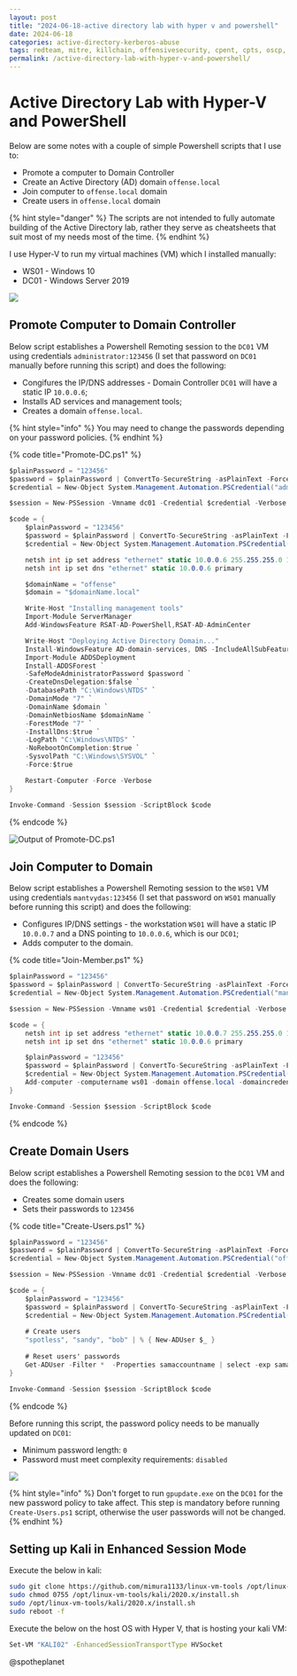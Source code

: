 ```yaml
---
layout: post
title: "2024-06-18-active directory lab with hyper v and powershell"
date: 2024-06-18
categories: active-directory-kerberos-abuse
tags: redteam, mitre, killchain, offensivesecurity, cpent, cpts, oscp, exploit
permalink: /active-directory-lab-with-hyper-v-and-powershell/
---
```


# Active Directory Lab with Hyper-V and PowerShell

Below are some notes with a couple of simple Powershell scripts that I use to:

* Promote a computer to Domain Controller
* Create an Active Directory (AD) domain `offense.local`
* Join computer to `offense.local` domain
* Create users in `offense.local` domain

{% hint style="danger" %}
The scripts are not intended to fully automate building of the Active Directory lab, rather they serve as cheatsheets that suit most of my needs most of the time.
{% endhint %}

I use Hyper-V to run my virtual machines (VM) which I installed manually:

* WS01 - Windows 10
* DC01 - Windows Server 2019

![](<../../.gitbook/assets/image (749).png>)

## Promote Computer to Domain Controller

Below script establishes a Powershell Remoting session to the `DC01` VM using credentials `administrator:123456` (I set that password on `DC01` manually before running this script) and does the following:

* Congifures the IP/DNS addresses - Domain Controller `DC01` will have a static IP `10.0.0.6`;
* Installs AD services and management tools;
* Creates a domain `offense.local`.

{% hint style="info" %}
You may need to change the passwords depending on your password policies.
{% endhint %}

{% code title="Promote-DC.ps1" %}
```csharp
$plainPassword = "123456"
$password = $plainPassword | ConvertTo-SecureString -asPlainText -Force
$credential = New-Object System.Management.Automation.PSCredential("administrator", $password)

$session = New-PSSession -Vmname dc01 -Credential $credential -Verbose

$code = {
    $plainPassword = "123456"
    $password = $plainPassword | ConvertTo-SecureString -asPlainText -Force
    $credential = New-Object System.Management.Automation.PSCredential("administrator", $password)

    netsh int ip set address "ethernet" static 10.0.0.6 255.255.255.0 10.0.0.6 1
    netsh int ip set dns "ethernet" static 10.0.0.6 primary 

    $domainName = "offense"
    $domain = "$domainName.local"

    Write-Host "Installing management tools"
    Import-Module ServerManager
    Add-WindowsFeature RSAT-AD-PowerShell,RSAT-AD-AdminCenter

    Write-Host "Deploying Active Directory Domain..."
    Install-WindowsFeature AD-domain-services, DNS -IncludeAllSubFeature -IncludeManagementTools -Restart
    Import-Module ADDSDeployment
    Install-ADDSForest `
    -SafeModeAdministratorPassword $password `
    -CreateDnsDelegation:$false `
    -DatabasePath "C:\Windows\NTDS" `
    -DomainMode "7" `
    -DomainName $domain `
    -DomainNetbiosName $domainName `
    -ForestMode "7" `
    -InstallDns:$true `
    -LogPath "C:\Windows\NTDS" `
    -NoRebootOnCompletion:$true `
    -SysvolPath "C:\Windows\SYSVOL" `
    -Force:$true

    Restart-Computer -Force -Verbose
}

Invoke-Command -Session $session -ScriptBlock $code
```
{% endcode %}

![Output of Promote-DC.ps1 ](../../.gitbook/assets/domain-created-dc-installed.gif)

## Join Computer to Domain

Below script establishes a Powershell Remoting session to the `WS01` VM using credentials `mantvydas:123456` (I set that password on `WS01` manually before running this script) and does the following:

* Configures IP/DNS settings - the workstation `WS01` will have a static IP `10.0.0.7` and a DNS pointing to `10.0.0.6`, which is our `DC01`;
* Adds computer to the domain.

{% code title="Join-Member.ps1" %}
```csharp
$plainPassword = "123456"
$password = $plainPassword | ConvertTo-SecureString -asPlainText -Force
$credential = New-Object System.Management.Automation.PSCredential("mantvydas", $password)

$session = New-PSSession -Vmname ws01 -Credential $credential -Verbose

$code = {
    netsh int ip set address "ethernet" static 10.0.0.7 255.255.255.0 10.0.0.6 1
    netsh int ip set dns "ethernet" static 10.0.0.6 primary

    $plainPassword = "123456"
    $password = $plainPassword | ConvertTo-SecureString -asPlainText -Force
    $credential = New-Object System.Management.Automation.PSCredential("administrator", $password)    
    Add-computer -computername ws01 -domain offense.local -domaincredential $credential -Verbose -Restart
}

Invoke-Command -Session $session -ScriptBlock $code
```
{% endcode %}

## Create Domain Users

Below script establishes a Powershell Remoting session to the `DC01` VM and does the following:

* Creates some domain users
* Sets their passwords to `123456`

{% code title="Create-Users.ps1" %}
```csharp
$plainPassword = "123456"
$password = $plainPassword | ConvertTo-SecureString -asPlainText -Force
$credential = New-Object System.Management.Automation.PSCredential("offense\administrator", $password)

$session = New-PSSession -Vmname dc01 -Credential $credential -Verbose

$code = {
    $plainPassword = "123456"
    $password = $plainPassword | ConvertTo-SecureString -asPlainText -Force
    $credential = New-Object System.Management.Automation.PSCredential("offense\administrator", $password)
    
    # Create users
    "spotless", "sandy", "bob" | % { New-ADUser $_ }
    
    # Reset users' passwords
    Get-ADUser -Filter *  -Properties samaccountname | select -exp samaccountname  | ? {$_ -notmatch "krb|guest"} | ForEach-Object { Write-host Changing password for $_ to $plainPassword; net user $_ $plainPassword | out-null }
}

Invoke-Command -Session $session -ScriptBlock $code
```
{% endcode %}

Before running this script, the password policy needs to be manually updated on `DC01`:

* Minimum password length: `0`
* Password must meet complexity requirements: `disabled`

![](<../../.gitbook/assets/image (753).png>)

{% hint style="info" %}
Don't forget to run `gpupdate.exe` on the `DC01` for the new password policy to take affect. This step is mandatory before running `Create-Users.ps1` script, otherwise the user passwords will not be changed.
{% endhint %}

## Setting up Kali in Enhanced Session Mode

Execute the below in kali:

```bash
sudo git clone https://github.com/mimura1133/linux-vm-tools /opt/linux-vm-tools
sudo chmod 0755 /opt/linux-vm-tools/kali/2020.x/install.sh
sudo /opt/linux-vm-tools/kali/2020.x/install.sh
sudo reboot -f
```

Execute the below on the host OS with Hyper V, that is hosting your kali VM:

```bash
Set-VM "KALI02" -EnhancedSessionTransportType HVSocket
```
@spotheplanet
